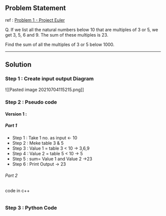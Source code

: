 ## Problem Statement
ref : [Problem 1 - Project Euler](https://projecteuler.net/problem=1)

 Q. If we list all the natural numbers below 10 that are multiples of 3 or 5, we get 3, 5, 6 and 9. The sum of these multiples is 23.

Find the sum of all the multiples of 3 or 5 below 1000.

____

## Solution

### Step 1 : Create input output Diagram
   
![[Pasted image 20210704115215.png]]
 
### Step 2 : Pseudo code

#### Version 1 :
##### Part 1
- Step 1 : Take 1 no. as input <- 10
- Step 2 :  Meke table 3 & 5 
- Step 3 : Value 1 = table 3 < 10 -> 3,6,9
- Step 4 : Value 2 = table 5 < 10 -> 5
- Step 5 : sum= Value 1 and Value 2 ->23
- Step 6 : Print Output -> 23

###### Part 2
code in c++

```c

```


### Step 3 : Python Code

